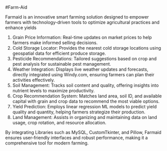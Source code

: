 #Farm-Aid

Farmaid is an innovative smart farming solution designed to empower farmers with technology-driven tools to optimize agricultural practices and enhance yields

1) Grain Price Information: Real-time updates on market prices to help farmers make informed selling decisions.
2) Cold Storage Locator: Provides the nearest cold storage locations using geospatial data for efficient produce storage.
3) Pesticide Recommendations: Tailored suggestions based on crop and pest analysis for sustainable pest management.
4) Weather Integration: Displays live weather updates and forecasts, directly integrated using Windy.com, ensuring farmers can plan their activities effectively.
5) Soil Management: Tracks soil content and quality, offering insights into nutrient levels to maximize productivity.
6) Crop Recommendation System: Matches land area, soil ID, and available capital with grain and crop data to recommend the most viable options.
7) Yield Prediction: Employs linear regression ML models to predict yield quality and quantity, helping farmers strategize their production.
8) Land Management: Assists in organizing and maintaining data on land usage, crop rotation, and resource allocation.

By integrating Libraries such as MySQL, CustomTkinter, and Pillow, Farmaid ensures user-friendly interfaces and robust performance, making it a comprehensive tool for modern farming.
